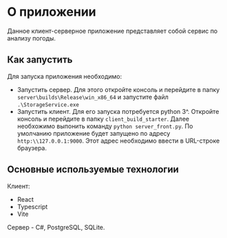 # О приложении
Данное клиент-серверное приложение представляет собой сервис по анализу погоды.

## Как запустить
Для запуска приложения необходимо:
- Запустить сервер. Для этого откройте консоль и перейдите в папку `server\builds\Release\win_x86_64` и запустите файл `.\StorageService.exe`
- Запустить клиент. Для его запуска потребуется python 3^. Откройте консоль и перейдите в папку `client_build_starter`. Далее необхожимо выпонить команду `python server_front.py`. По умолчанию приложение будет запущено по адресу `http:\\127.0.0.1:9000`. Этот адрес необходимо ввести в URL-строке браузера.

## Основные используемые технологии
Клиент:
- React
- Typescript
- Vite

Сервер - C#, PostgreSQL, SQLite.